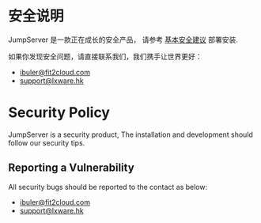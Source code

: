 # 安全说明

JumpServer 是一款正在成长的安全产品， 请参考 [基本安全建议](https://docs.jumpserver.org/zh/master/install/install_security/) 部署安装.

如果你发现安全问题，请直接联系我们，我们携手让世界更好：

- ibuler@fit2cloud.com
- support@lxware.hk


# Security Policy
JumpServer is a security product, The installation and development should follow our security tips.

## Reporting a Vulnerability
All security bugs should be reported to the contact as below:

- ibuler@fit2cloud.com
- support@lxware.hk

